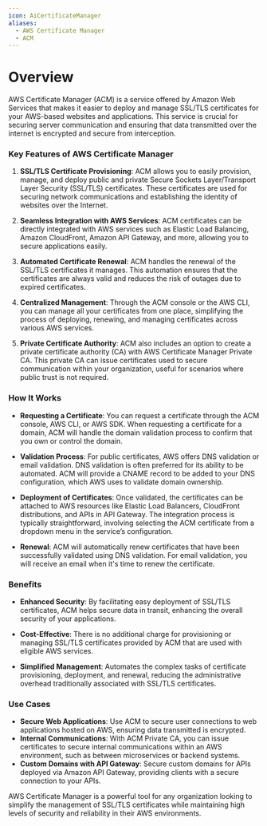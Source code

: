 ```yaml
---
icon: AiCertificateManager
aliases:
  - AWS Certificate Manager
  - ACM
---
```

# Overview

AWS Certificate Manager (ACM) is a service offered by Amazon Web Services that makes it easier to deploy and manage SSL/TLS certificates for your AWS-based websites and applications. This service is crucial for securing server communication and ensuring that data transmitted over the internet is encrypted and secure from interception.

### Key Features of AWS Certificate Manager

1. **SSL/TLS Certificate Provisioning**: ACM allows you to easily provision, manage, and deploy public and private Secure Sockets Layer/Transport Layer Security (SSL/TLS) certificates. These certificates are used for securing network communications and establishing the identity of websites over the Internet.
    
2. **Seamless Integration with AWS Services**: ACM certificates can be directly integrated with AWS services such as Elastic Load Balancing, Amazon CloudFront, Amazon API Gateway, and more, allowing you to secure applications easily.
    
3. **Automated Certificate Renewal**: ACM handles the renewal of the SSL/TLS certificates it manages. This automation ensures that the certificates are always valid and reduces the risk of outages due to expired certificates.
    
4. **Centralized Management**: Through the ACM console or the AWS CLI, you can manage all your certificates from one place, simplifying the process of deploying, renewing, and managing certificates across various AWS services.
    
5. **Private Certificate Authority**: ACM also includes an option to create a private certificate authority (CA) with AWS Certificate Manager Private CA. This private CA can issue certificates used to secure communication within your organization, useful for scenarios where public trust is not required.
    

### How It Works

- **Requesting a Certificate**: You can request a certificate through the ACM console, AWS CLI, or AWS SDK. When requesting a certificate for a domain, ACM will handle the domain validation process to confirm that you own or control the domain.
    
- **Validation Process**: For public certificates, AWS offers DNS validation or email validation. DNS validation is often preferred for its ability to be automated. ACM will provide a CNAME record to be added to your DNS configuration, which AWS uses to validate domain ownership.
    
- **Deployment of Certificates**: Once validated, the certificates can be attached to AWS resources like Elastic Load Balancers, CloudFront distributions, and APIs in API Gateway. The integration process is typically straightforward, involving selecting the ACM certificate from a dropdown menu in the service’s configuration.
    
- **Renewal**: ACM will automatically renew certificates that have been successfully validated using DNS validation. For email validation, you will receive an email when it's time to renew the certificate.
    

### Benefits

- **Enhanced Security**: By facilitating easy deployment of SSL/TLS certificates, ACM helps secure data in transit, enhancing the overall security of your applications.
    
- **Cost-Effective**: There is no additional charge for provisioning or managing SSL/TLS certificates provided by ACM that are used with eligible AWS services.
    
- **Simplified Management**: Automates the complex tasks of certificate provisioning, deployment, and renewal, reducing the administrative overhead traditionally associated with SSL/TLS certificates.
    

### Use Cases

- **Secure Web Applications**: Use ACM to secure user connections to web applications hosted on AWS, ensuring data transmitted is encrypted.
- **Internal Communications**: With ACM Private CA, you can issue certificates to secure internal communications within an AWS environment, such as between microservices or backend systems.
- **Custom Domains with API Gateway**: Secure custom domains for APIs deployed via Amazon API Gateway, providing clients with a secure connection to your APIs.

AWS Certificate Manager is a powerful tool for any organization looking to simplify the management of SSL/TLS certificates while maintaining high levels of security and reliability in their AWS environments.